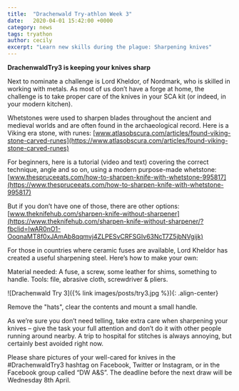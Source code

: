 ```yaml
---
title:  "Drachenwald Try-athlon Week 3"
date:   2020-04-01 15:42:00 +0000
category: news 
tags: tryathon
author: cecily
excerpt: "Learn new skills during the plague: Sharpening knives"
---
```

**DrachenwaldTry3 is keeping your knives sharp**

Next to nominate a challenge is Lord Kheldor, of Nordmark, who is skilled in working with metals. As most of us don’t have a forge at home, the challenge is to take proper care of the knives in your SCA kit (or indeed, in your modern kitchen).

Whetstones were used to sharpen blades throughout the ancient and medieval worlds and are often found in the archaeological record. Here is a Viking era stone, with runes: [www.atlasobscura.com/articles/found-viking-stone-carved-runes](https://www.atlasobscura.com/articles/found-viking-stone-carved-runes)

For beginners, here is a tutorial (video and text) covering the correct technique, angle and so on, using a modern purpose-made whetstone: [www.thespruceeats.com/how-to-sharpen-knife-with-whetstone-995817](https://www.thespruceeats.com/how-to-sharpen-knife-with-whetstone-995817)

But if you don’t have one of those, there are other options: [www.theknifehub.com/sharpen-knife-without-sharpener](https://www.theknifehub.com/sharpen-knife-without-sharpener/?fbclid=IwAR0nO1-OoqnaMT8f0xJAmAb8qqmvj4ZLPESvCRFSGIv63NcT7Z5jbNVgijk)

For those in countries where ceramic fuses are available, Lord Kheldor has created a useful sharpening steel. Here’s how to make your own:  

Material needed: A fuse, a screw, some leather for shims, something to handle.
Tools: file, abrasive cloth, screwdriver & pliers.

![Drachenwald Try 3]({% link images/posts/try3.jpg %}){: .align-center} 

Remove the "hats", clear the contents and mount a small handle.

As we’re sure you don’t need telling, take extra care when sharpening your knives – give the task your full attention and don’t do it with other people running around nearby. A trip to hospital for stitches is always annoying, but certainly best avoided right now.

Please share pictures of your well-cared for knives in the #DrachenwaldTry3 hashtag on Facebook, Twitter or Instagram, or in the Facebook group called “DW A&S”. The deadline before the next draw will be Wednesday 8th April.
